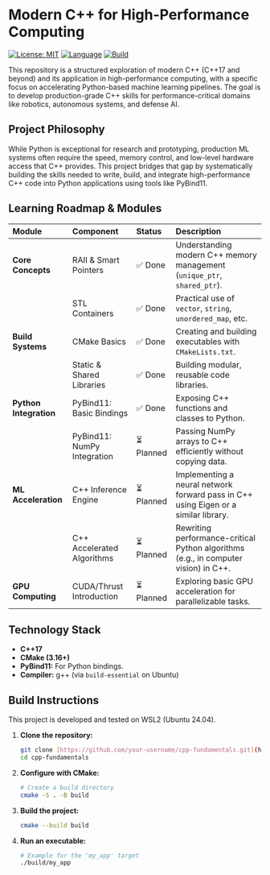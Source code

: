 # Modern C++ for High-Performance Computing

[![License: MIT](https://img.shields.io/badge/License-MIT-yellow.svg)](https://opensource.org/licenses/MIT)
[![Language](https://img.shields.io/badge/C%2B%2B-17-blue.svg)](https://isocpp.org/)
[![Build](https://img.shields.io/badge/build-CMake-green.svg)](https://cmake.org/)

This repository is a structured exploration of modern C++ (C++17 and beyond) and its application in high-performance computing, with a specific focus on accelerating Python-based machine learning pipelines. The goal is to develop production-grade C++ skills for performance-critical domains like robotics, autonomous systems, and defense AI.

## Project Philosophy

While Python is exceptional for research and prototyping, production ML systems often require the speed, memory control, and low-level hardware access that C++ provides. This project bridges that gap by systematically building the skills needed to write, build, and integrate high-performance C++ code into Python applications using tools like PyBind11.

## Learning Roadmap & Modules

| Module | Component | Status | Description |
| :--- | :--- | :--- | :--- |
| **Core Concepts** | RAII & Smart Pointers | ✅ Done | Understanding modern C++ memory management (`unique_ptr`, `shared_ptr`). |
| | STL Containers | ✅ Done | Practical use of `vector`, `string`, `unordered_map`, etc. |
| **Build Systems** | CMake Basics | ✅ Done | Creating and building executables with `CMakeLists.txt`. |
| | Static & Shared Libraries | ✅ Done | Building modular, reusable code libraries. |
| **Python Integration** | PyBind11: Basic Bindings | ✅ Done | Exposing C++ functions and classes to Python. |
| | PyBind11: NumPy Integration | ⏳ Planned | Passing NumPy arrays to C++ efficiently without copying data. |
| **ML Acceleration** | C++ Inference Engine | ⏳ Planned | Implementing a neural network forward pass in C++ using Eigen or a similar library. |
| | C++ Accelerated Algorithms | ⏳ Planned | Rewriting performance-critical Python algorithms (e.g., in computer vision) in C++. |
| **GPU Computing** | CUDA/Thrust Introduction | ⏳ Planned | Exploring basic GPU acceleration for parallelizable tasks. |

## Technology Stack

* **C++17**
* **CMake (3.16+)**
* **PyBind11:** For Python bindings.
* **Compiler:** g++ (via `build-essential` on Ubuntu)

## Build Instructions

This project is developed and tested on WSL2 (Ubuntu 24.04).

1.  **Clone the repository:**
    ```bash
    git clone [https://github.com/your-username/cpp-fundamentals.git](https://github.com/your-username/cpp-fundamentals.git)
    cd cpp-fundamentals
    ```

2.  **Configure with CMake:**
    ```bash
    # Create a build directory
    cmake -S . -B build
    ```

3.  **Build the project:**
    ```bash
    cmake --build build
    ```

4.  **Run an executable:**
    ```bash
    # Example for the 'my_app' target
    ./build/my_app
    ```
